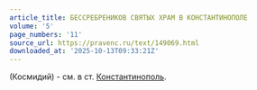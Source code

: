 ```yaml
---
article_title: БЕССРЕБРЕНИКОВ СВЯТЫХ ХРАМ В КОНСТАНТИНОПОЛЕ
volume: '5'
page_numbers: '11'
source_url: https://pravenc.ru/text/149069.html
downloaded_at: '2025-10-13T09:33:21Z'
---
```


(Космидий) - см. в ст. [Константинополь](https://pravenc.ru/text/Константинополь.html).

